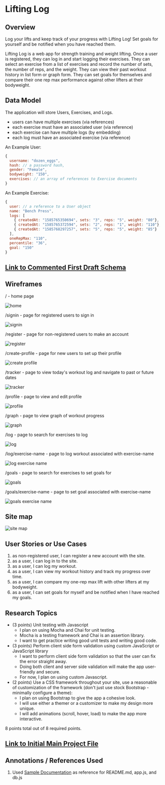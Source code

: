 # Lifting Log

## Overview

Log your lifts and keep track of your progress with Lifting Log! Set goals for yourself and be notified when you have reached them.

Lifting Log is a web app for strength training and weight lifting. Once a user is registered, they can log in and start logging their exercises. They can select an exercise from a list of exercises and record the number of sets, the number of reps, and the weight. They can view their past workout history in list form or graph form. They can set goals for themselves and compare their one rep max performance against other lifters at their bodyweight. 

## Data Model

The application will store Users, Exercises, and Logs.

* users can have multiple exercises (via references)
* each exercise must have an associated user (via reference)
* each exercise can have multiple logs (by embedding)
* each log must have an associated exercise (via reference)

An Example User:

```javascript
{
  username: "dozen_eggs",
  hash: // a password hash,
  gender: "Female",
  bodyweight: "150",
  exercises: // an array of references to Exercise documents
}
```

An Example Exercise:

```javascript
{
  user: // a reference to a User object
  name: "Bench Press",
  logs: [
    { createdAt: "1585765350694", sets: "3", reps: "5", weight: "80"},
    { createdAt: "1585765372594", sets: "2", reps: "1", weight: "110"},
    { createdAt: "1585768297257", sets: "5", reps: "5", weight: "85"}
  ],
  oneRepMax: "110", 
  percentile: "36",
  goal: "150"
}
```


## [Link to Commented First Draft Schema](db.js) 


## Wireframes

/ - home page

![home](documentation/home.jpg)

/signin - page for registered users to sign in

![signin](documentation/signin.jpg)

/register - page for non-registered users to make an account

![register](documentation/register.jpg)

/create-profile - page for new users to set up their profile

![create profile](documentation/create-profile.jpg)

/tracker - page to view today's workout log and navigate to past or future dates

![tracker](documentation/tracker.jpg)

/profile - page to view and edit profile 

![profile](documentation/profile.jpg)

/graph - page to view graph of workout progress

![graph](documentation/graph.jpg)

/log - page to search for exercises to log

![log](documentation/log.jpg)

/log/exercise-name - page to log workout associated with exercise-name

![log exercise name](documentation/log-exercise-name.jpg)

/goals - page to search for exercises to set goals for

![goals](documentation/goals.jpg)

/goals/exercise-name - page to set goal associated with exercise-name

![goals exercise name](documentation/goals-exercise-name.jpg)


## Site map

![site map](documentation/sitemap.jpg)


## User Stories or Use Cases

1. as non-registered user, I can register a new account with the site.
2. as a user, I can log in to the site.
3. as a user, I can log my workout.
4. as a user, I can view my workout history and track my progress over time.
5. as a user, I can compare my one-rep max lift with other lifters at my bodyweight.
6. as a user, I can set goals for myself and be notified when I have reached my goals.

## Research Topics

* (3 points) Unit testing with Javascript
    * I plan on using Mocha and Chai for unit testing.
    * Mocha is a testing framework and Chai is an assertion library.
    * I want to get practice writing good unit tests and writing good code.
* (3 points) Perform client side form validation using custom JavaScript or JavaScript library
    * I want to perform client side form validation so that the user can fix the error straight away.
    * Doing both client and server side validation will make the app user-friendly and secure.
    * For now, I plan on using custom Javascript.
* (2 points) Use a CSS framework throughout your site, use a reasonable of customization of the framework (don't just use stock Bootstrap - minimally configure a theme):
    * I plan on using Bootstrap to give the app a cohesive look.
    * I will use either a themer or a customizer to make my design more unique.
    * I will add animations (scroll, hover, load) to make the app more interactive.

8 points total out of 8 required points. 

## [Link to Initial Main Project File](app.js) 


## Annotations / References Used
1. Used [Sample Documentation](https://github.com/nyu-csci-ua-0480-008-spring-2017/final-project-example) as reference for README.md, app.js, and db.js

